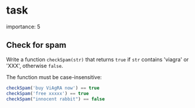# task

importance: 5

## Check for spam

Write a function `checkSpam(str)` that returns `true` if `str` contains 'viagra' or 'XXX', otherwise `false`.

The function must be case-insensitive:

```javascript
checkSpam('buy ViAgRA now') == true
checkSpam('free xxxxx') == true
checkSpam("innocent rabbit") == false
```

